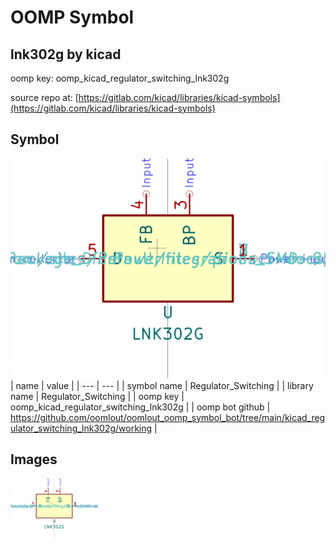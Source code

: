 # OOMP Symbol  
## lnk302g  by kicad  
  
oomp key: oomp_kicad_regulator_switching_lnk302g  
  
source repo at: [https://gitlab.com/kicad/libraries/kicad-symbols](https://gitlab.com/kicad/libraries/kicad-symbols)  
## Symbol  
  
[![working.png](working_600.png)](working.png)  
| name | value | 
| --- | --- | 
| symbol name | Regulator_Switching | 
| library name | Regulator_Switching | 
| oomp key | oomp_kicad_regulator_switching_lnk302g | 
| oomp bot github | https://github.com/oomlout/oomlout_oomp_symbol_bot/tree/main/kicad_regulator_switching_lnk302g/working | 
## Images  
  
[![working.png](working_140.png)](working.png)  
